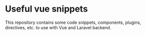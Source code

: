 # Useful vue snippets

This repository contains some code snippets, components, plugins, directives, etc. to use with Vue and Laravel backend.